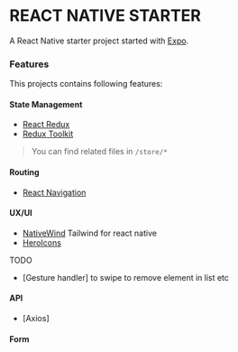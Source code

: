 # REACT NATIVE STARTER

A React Native starter project started with [Expo](https://docs.expo.dev/).

### Features

This projects contains following features:

#### State Management

- [React Redux](https://react-redux.js.org/)
- [Redux Toolkit](https://redux-toolkit.js.org/)

> You can find related files in `/store/*`

#### Routing

- [React Navigation](https://reactnavigation.org/docs/getting-started/)

#### UX/UI

- [NativeWind](https://www.nativewind.dev/) Tailwind for react native
- [HeroIcons](https://heroicons.com/)

TODO

- [Gesture handler] to swipe to remove element in list etc

#### API

- [Axios]

#### Form
